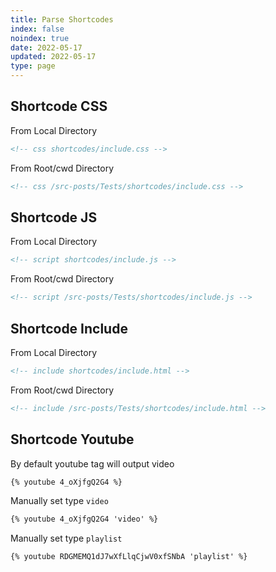 ```yaml
---
title: Parse Shortcodes
index: false
noindex: true
date: 2022-05-17
updated: 2022-05-17
type: page
---
```


## Shortcode CSS
From Local Directory

```html
<!-- css shortcodes/include.css -->
```

From Root/cwd Directory

```html
<!-- css /src-posts/Tests/shortcodes/include.css -->
```

## Shortcode JS
From Local Directory

```html
<!-- script shortcodes/include.js -->
```

From Root/cwd Directory

```html
<!-- script /src-posts/Tests/shortcodes/include.js -->
```

## Shortcode Include

From Local Directory

```html
<!-- include shortcodes/include.html -->
```

From Root/cwd Directory

```html
<!-- include /src-posts/Tests/shortcodes/include.html -->
```

## Shortcode Youtube
By default youtube tag will output video
```html
{% youtube 4_oXjfgQ2G4 %}
```
Manually set type `video`
```html
{% youtube 4_oXjfgQ2G4 'video' %}
```
Manually set type `playlist`
```html
{% youtube RDGMEMQ1dJ7wXfLlqCjwV0xfSNbA 'playlist' %}
```